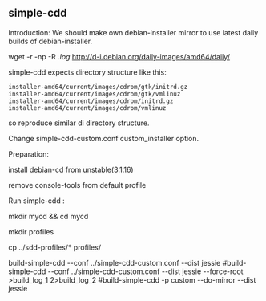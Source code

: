 simple-cdd
----------
Introduction:
We should make own debian-installer mirror to use latest daily builds of debian-installer.

wget -r -np -R *.log* http://d-i.debian.org/daily-images/amd64/daily/

simple-cdd expects directory structure like this:

    installer-amd64/current/images/cdrom/gtk/initrd.gz
    installer-amd64/current/images/cdrom/gtk/vmlinuz
    installer-amd64/current/images/cdrom/initrd.gz
    installer-amd64/current/images/cdrom/vmlinuz

so reproduce similar di directory structure.

Change simple-cdd-custom.conf custom_installer option.


Preparation:

install debian-cd from unstable(3.1.16)

remove console-tools from default profile

Run simple-cdd :

mkdir mycd && cd mycd

mkdir profiles

cp ../sdd-profiles/* profiles/

build-simple-cdd --conf ../simple-cdd-custom.conf --dist jessie
#build-simple-cdd --conf ../simple-cdd-custom.conf --dist jessie --force-root >build_log_1 2>build_log_2
#build-simple-cdd  -p custom --do-mirror --dist jessie
